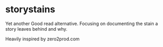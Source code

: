 # storystains

Yet another Good read alternative. Focusing on documenting the stain a story leaves behind and why. 

Heavily inspired by zero2prod.com